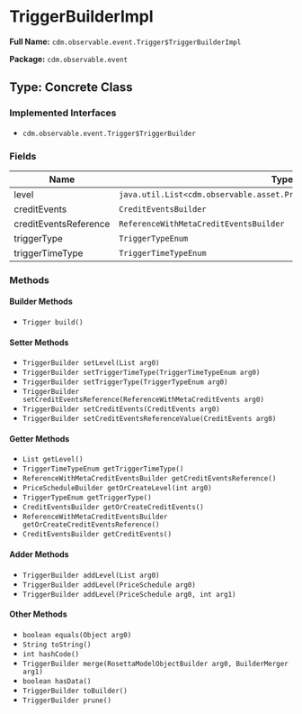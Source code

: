 # TriggerBuilderImpl

**Full Name:** `cdm.observable.event.Trigger$TriggerBuilderImpl`

**Package:** `cdm.observable.event`

## Type: Concrete Class

### Implemented Interfaces

- `cdm.observable.event.Trigger$TriggerBuilder`

### Fields

| Name | Type | Description |
|------|------|-------------|
| level | `java.util.List<cdm.observable.asset.PriceSchedule$PriceScheduleBuilder>` |  |
| creditEvents | `CreditEventsBuilder` |  |
| creditEventsReference | `ReferenceWithMetaCreditEventsBuilder` |  |
| triggerType | `TriggerTypeEnum` |  |
| triggerTimeType | `TriggerTimeTypeEnum` |  |

### Methods

#### Builder Methods

- `Trigger build()`

#### Setter Methods

- `TriggerBuilder setLevel(List arg0)`
- `TriggerBuilder setTriggerTimeType(TriggerTimeTypeEnum arg0)`
- `TriggerBuilder setTriggerType(TriggerTypeEnum arg0)`
- `TriggerBuilder setCreditEventsReference(ReferenceWithMetaCreditEvents arg0)`
- `TriggerBuilder setCreditEvents(CreditEvents arg0)`
- `TriggerBuilder setCreditEventsReferenceValue(CreditEvents arg0)`

#### Getter Methods

- `List getLevel()`
- `TriggerTimeTypeEnum getTriggerTimeType()`
- `ReferenceWithMetaCreditEventsBuilder getCreditEventsReference()`
- `PriceScheduleBuilder getOrCreateLevel(int arg0)`
- `TriggerTypeEnum getTriggerType()`
- `CreditEventsBuilder getOrCreateCreditEvents()`
- `ReferenceWithMetaCreditEventsBuilder getOrCreateCreditEventsReference()`
- `CreditEventsBuilder getCreditEvents()`

#### Adder Methods

- `TriggerBuilder addLevel(List arg0)`
- `TriggerBuilder addLevel(PriceSchedule arg0)`
- `TriggerBuilder addLevel(PriceSchedule arg0, int arg1)`

#### Other Methods

- `boolean equals(Object arg0)`
- `String toString()`
- `int hashCode()`
- `TriggerBuilder merge(RosettaModelObjectBuilder arg0, BuilderMerger arg1)`
- `boolean hasData()`
- `TriggerBuilder toBuilder()`
- `TriggerBuilder prune()`

